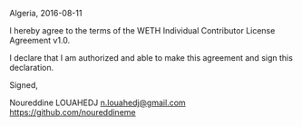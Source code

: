Algeria, 2016-08-11

I hereby agree to the terms of the WETH Individual Contributor License
Agreement v1.0.

I declare that I am authorized and able to make this agreement and sign this
declaration.

Signed,

Noureddine LOUAHEDJ n.louahedj@gmail.com https://github.com/noureddineme
